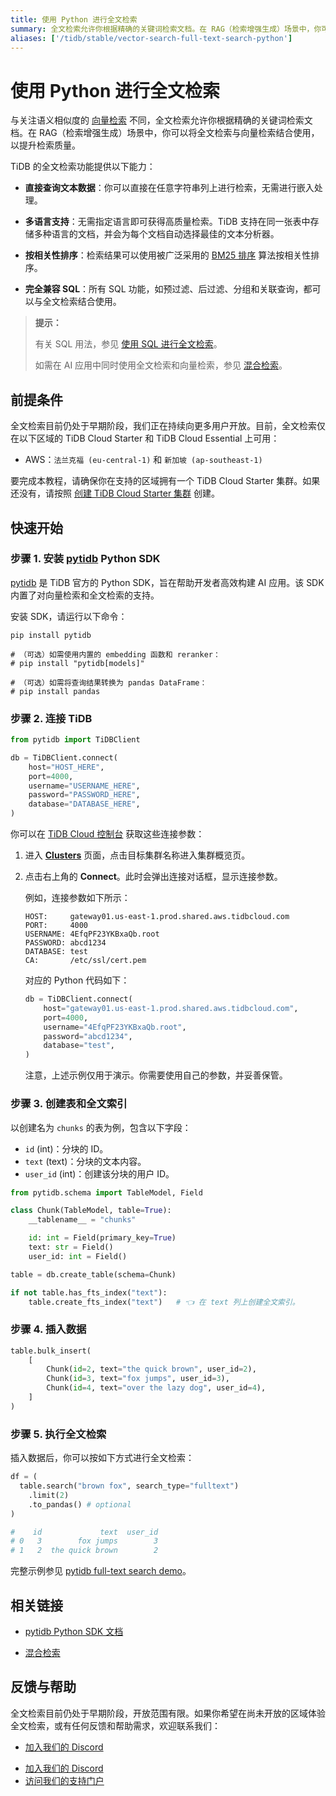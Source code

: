 ```yaml
---
title: 使用 Python 进行全文检索
summary: 全文检索允许你根据精确的关键词检索文档。在 RAG（检索增强生成）场景中，你可以将全文检索与向量检索结合使用，以提升检索质量。
aliases: ['/tidb/stable/vector-search-full-text-search-python']
---
```


# 使用 Python 进行全文检索

与关注语义相似度的 [向量检索](/vector-search/vector-search-overview.md) 不同，全文检索允许你根据精确的关键词检索文档。在 RAG（检索增强生成）场景中，你可以将全文检索与向量检索结合使用，以提升检索质量。

TiDB 的全文检索功能提供以下能力：

- **直接查询文本数据**：你可以直接在任意字符串列上进行检索，无需进行嵌入处理。

- **多语言支持**：无需指定语言即可获得高质量检索。TiDB 支持在同一张表中存储多种语言的文档，并会为每个文档自动选择最佳的文本分析器。

- **按相关性排序**：检索结果可以使用被广泛采用的 [BM25 排序](https://en.wikipedia.org/wiki/Okapi_BM25) 算法按相关性排序。

- **完全兼容 SQL**：所有 SQL 功能，如预过滤、后过滤、分组和关联查询，都可以与全文检索结合使用。

> **提示：**
>
> 有关 SQL 用法，参见 [使用 SQL 进行全文检索](/tidb-cloud/vector-search-full-text-search-sql.md)。
>
> 如需在 AI 应用中同时使用全文检索和向量检索，参见 [混合检索](/tidb-cloud/vector-search-hybrid-search.md)。

## 前提条件

全文检索目前仍处于早期阶段，我们正在持续向更多用户开放。目前，全文检索仅在以下区域的 TiDB Cloud Starter 和 TiDB Cloud Essential 上可用：

- AWS：`法兰克福 (eu-central-1)` 和 `新加坡 (ap-southeast-1)`

要完成本教程，请确保你在支持的区域拥有一个 TiDB Cloud Starter 集群。如果还没有，请按照 [创建 TiDB Cloud Starter 集群](/develop/dev-guide-build-cluster-in-cloud.md) 创建。

## 快速开始

### 步骤 1. 安装 [pytidb](https://github.com/pingcap/pytidb) Python SDK

[pytidb](https://github.com/pingcap/pytidb) 是 TiDB 官方的 Python SDK，旨在帮助开发者高效构建 AI 应用。该 SDK 内置了对向量检索和全文检索的支持。

安装 SDK，请运行以下命令：

```shell
pip install pytidb

# （可选）如需使用内置的 embedding 函数和 reranker：
# pip install "pytidb[models]"

# （可选）如需将查询结果转换为 pandas DataFrame：
# pip install pandas
```

### 步骤 2. 连接 TiDB

```python
from pytidb import TiDBClient

db = TiDBClient.connect(
    host="HOST_HERE",
    port=4000,
    username="USERNAME_HERE",
    password="PASSWORD_HERE",
    database="DATABASE_HERE",
)
```

你可以在 [TiDB Cloud 控制台](https://tidbcloud.com) 获取这些连接参数：

1. 进入 [**Clusters**](https://tidbcloud.com/project/clusters) 页面，点击目标集群名称进入集群概览页。

2. 点击右上角的 **Connect**。此时会弹出连接对话框，显示连接参数。

   例如，连接参数如下所示：

   ```text
   HOST:     gateway01.us-east-1.prod.shared.aws.tidbcloud.com
   PORT:     4000
   USERNAME: 4EfqPF23YKBxaQb.root
   PASSWORD: abcd1234
   DATABASE: test
   CA:       /etc/ssl/cert.pem
   ```

   对应的 Python 代码如下：

   ```python
   db = TiDBClient.connect(
       host="gateway01.us-east-1.prod.shared.aws.tidbcloud.com",
       port=4000,
       username="4EfqPF23YKBxaQb.root",
       password="abcd1234",
       database="test",
   )
   ```

   注意，上述示例仅用于演示。你需要使用自己的参数，并妥善保管。

### 步骤 3. 创建表和全文索引

以创建名为 `chunks` 的表为例，包含以下字段：

- `id` (int)：分块的 ID。
- `text` (text)：分块的文本内容。
- `user_id` (int)：创建该分块的用户 ID。

```python
from pytidb.schema import TableModel, Field

class Chunk(TableModel, table=True):
    __tablename__ = "chunks"

    id: int = Field(primary_key=True)
    text: str = Field()
    user_id: int = Field()

table = db.create_table(schema=Chunk)

if not table.has_fts_index("text"):
    table.create_fts_index("text")   # 👈 在 text 列上创建全文索引。
```

### 步骤 4. 插入数据

```python
table.bulk_insert(
    [
        Chunk(id=2, text="the quick brown", user_id=2),
        Chunk(id=3, text="fox jumps", user_id=3),
        Chunk(id=4, text="over the lazy dog", user_id=4),
    ]
)
```

### 步骤 5. 执行全文检索

插入数据后，你可以按如下方式进行全文检索：

```python
df = (
  table.search("brown fox", search_type="fulltext")
    .limit(2)
    .to_pandas() # optional
)

#    id             text  user_id
# 0   3        fox jumps        3
# 1   2  the quick brown        2
```

完整示例参见 [pytidb full-text search demo](https://github.com/pingcap/pytidb/blob/main/examples/fulltext_search)。

## 相关链接

- [pytidb Python SDK 文档](https://github.com/pingcap/pytidb)

- [混合检索](/tidb-cloud/vector-search-hybrid-search.md)

## 反馈与帮助

全文检索目前仍处于早期阶段，开放范围有限。如果你希望在尚未开放的区域体验全文检索，或有任何反馈和帮助需求，欢迎联系我们：

<CustomContent platform="tidb">

- [加入我们的 Discord](https://discord.gg/zcqexutz2R)

</CustomContent>

<CustomContent platform="tidb-cloud">

- [加入我们的 Discord](https://discord.gg/zcqexutz2R)
- [访问我们的支持门户](https://tidb.support.pingcap.com/)

</CustomContent>
